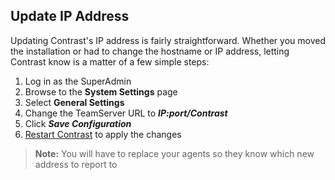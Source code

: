 <!--
title: "Updating IP Address"
description: "Overview of updating your IP address"
tags: "Admin EOP maintenance IP address system settings connect"
-->

## Update IP Address
Updating Contrast's IP address is fairly straightforward. Whether you moved the installation or had to change the hostname or IP address, letting Contrast know is a matter of a few simple steps:

1. Log in as the SuperAdmin
2. Browse to the **System Settings** page
3. Select **General Settings** 
4. Change the TeamServer URL to ***IP:port/Contrast***
5. Click ***Save Configuration***
6. [Restart Contrast](installation_setupinstall.html#restart) to apply the changes


>**Note:** You will have to replace your agents so they know which new address to report to
